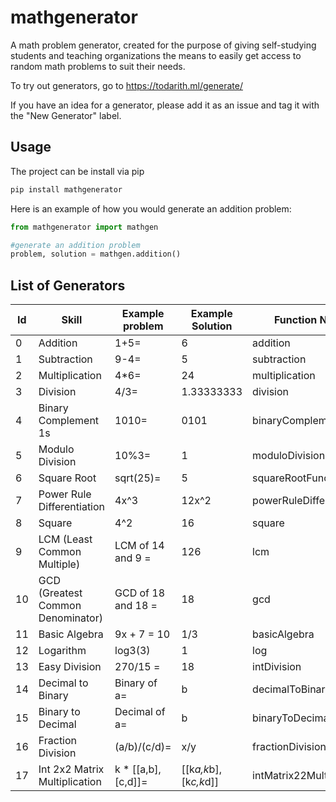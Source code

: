 # mathgenerator

A math problem generator, created for the purpose of giving self-studying students and teaching organizations the means to easily get access to random math problems to suit their needs.

To try out generators, go to <https://todarith.ml/generate/>

If you have an idea for a generator, please add it as an issue and tag it with the "New Generator" label.

## Usage

The project can be install via pip

```bash
pip install mathgenerator
```

Here is an example of how you would generate an addition problem:

```python
from mathgenerator import mathgen

#generate an addition problem
problem, solution = mathgen.addition()
```

## List of Generators

| Id   | Skill                             | Example problem    | Example Solution      | Function Name            |
|------|-----------------------------------|--------------------|-----------------------|--------------------------|
| 0    | Addition                          | 1+5=               | 6                     | addition                 |
| 1    | Subtraction                       | 9-4=               | 5                     | subtraction              |
| 2    | Multiplication                    | 4*6=               | 24                    | multiplication           |
| 3    | Division                          | 4/3=               | 1.33333333            | division                 |
| 4    | Binary Complement 1s              | 1010=              | 0101                  | binaryComplement1s       |
| 5    | Modulo Division                   | 10%3=              | 1                     | moduloDivision           |
| 6    | Square Root                       | sqrt(25)=          | 5                     | squareRootFunction       |
| 7    | Power Rule Differentiation        | 4x^3               | 12x^2                 | powerRuleDifferentiation |
| 8    | Square                            | 4^2                | 16                    | square                   |
| 9    | LCM (Least Common Multiple)       | LCM of 14 and 9 =  | 126                   | lcm                      |
| 10   | GCD (Greatest Common Denominator) | GCD of 18 and 18 = | 18                    | gcd                      |
| 11   | Basic Algebra                     | 9x + 7 = 10        | 1/3                   | basicAlgebra             |
| 12   | Logarithm                         | log3(3)            | 1                     | log                      |
| 13   | Easy Division                     | 270/15 =           | 18                    | intDivision              |
| 14   | Decimal to Binary                 | Binary of a=       | b                     | decimalToBinary          |
| 15   | Binary to Decimal                 | Decimal of a=      | b                     | binaryToDecimal          |
| 16   | Fraction Division                 | (a/b)/(c/d)=       | x/y                   | fractionDivision         |
| 17   | Int 2x2 Matrix Multiplication     | k * [[a,b],[c,d]]= | [[k*a,k*b],[k*c,k*d]] | intMatrix22Multiplication|
